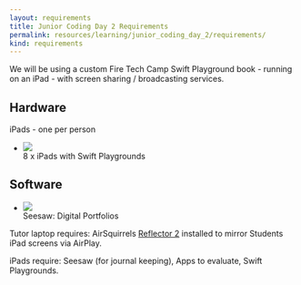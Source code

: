 ```yaml
---
layout: requirements
title: Junior Coding Day 2 Requirements
permalink: resources/learning/junior_coding_day_2/requirements/
kind: requirements
---
```


We will be using a custom Fire Tech Camp Swift Playground book - running on an iPad - with screen sharing /  broadcasting services. 
<h2 class="hardware">Hardware</h2>

<p>iPads - one per person</p>

<ul class="hardware-items">
<li>
<img src="{{ "/images/components/swift_playgrounds_ipad.png" | absolute_url }}" />
<div class="detail">8 x iPads with Swift Playgrounds</div>
</li>
</ul>
<div style="clear:both;"></div>
<h2 class="software">Software</h2>

<ul class="hardware-items">
<li>
<a href="http://web.seesaw.me"><img src="{{ "/images/components/seesaw-app.png" | absolute_url }}" /></a>
<div class="detail">Seesaw: Digital Portfolios</div>
</li>
</ul>

<div style="clear:both;"></div>

Tutor laptop requires: AirSquirrels [Reflector 2](http://www.airsquirrels.com/reflector) installed to mirror Students iPad screens via AirPlay.

iPads require: Seesaw (for journal keeping), Apps to evaluate, Swift Playgrounds.